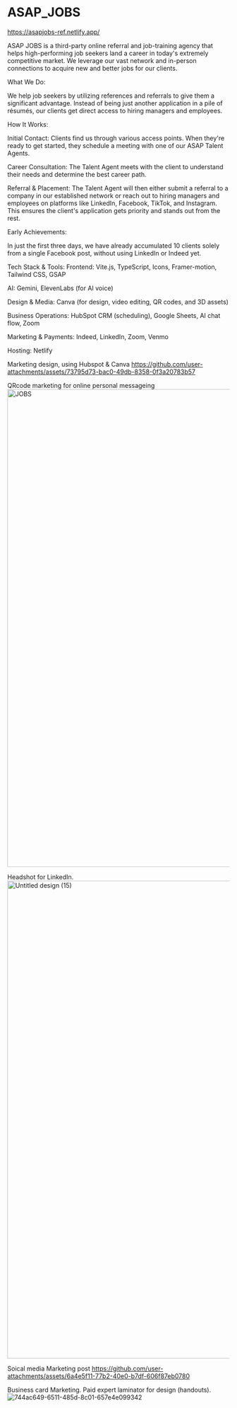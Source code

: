 # ASAP_JOBS

https://asapjobs-ref.netlify.app/


ASAP JOBS is a third-party online referral and job-training agency that helps high-performing job seekers land a career in today's extremely competitive market. We leverage our vast network and in-person connections to acquire new and better jobs for our clients.

What We Do:

We help job seekers by utilizing references and referrals to give them a significant advantage. Instead of being just another application in a pile of résumés, our clients get direct access to hiring managers and employees.

How It Works:

Initial Contact: Clients find us through various access points. When they're ready to get started, they schedule a meeting with one of our ASAP Talent Agents.

Career Consultation: The Talent Agent meets with the client to understand their needs and determine the best career path.

Referral & Placement: The Talent Agent will then either submit a referral to a company in our established network or reach out to hiring managers and employees on platforms like LinkedIn, Facebook, TikTok, and Instagram. This ensures the client's application gets priority and stands out from the rest.

Early Achievements:

In just the first three days, we have already accumulated 10 clients solely from a single Facebook post, without using LinkedIn or Indeed yet.

Tech Stack & Tools:
Frontend: Vite.js, TypeScript, Icons, Framer-motion, Tailwind CSS, GSAP

AI: Gemini, ElevenLabs (for AI voice)

Design & Media: Canva (for design, video editing, QR codes, and 3D assets)

Business Operations: HubSpot CRM (scheduling), Google Sheets, AI chat flow, Zoom

Marketing & Payments: Indeed, LinkedIn, Zoom, Venmo

Hosting: Netlify

Marketing design, using Hubspot & Canva 
https://github.com/user-attachments/assets/73795d73-bac0-49db-8358-0f3a20783b57

QRcode marketing for online personal messageing
<img width="1080" height="1080" alt="JOBS" src="https://github.com/user-attachments/assets/47cff320-40b5-43c9-ae30-ff5e09e57cae" />

Headshot for LinkedIn.
<img width="1080" height="1080" alt="Untitled design (15)" src="https://github.com/user-attachments/assets/0757d465-0e68-479c-8c38-decb8be7dbaa" />

Soical media Marketing post 
https://github.com/user-attachments/assets/6a4e5f11-77b2-40e0-b7df-606f87eb0780

Business card Marketing.
Paid expert laminator for design (handouts). 
![744ac649-6511-485d-8c01-657e4e099342](https://github.com/user-attachments/assets/d1a227ec-52fb-436e-a210-49315c17db4f)

